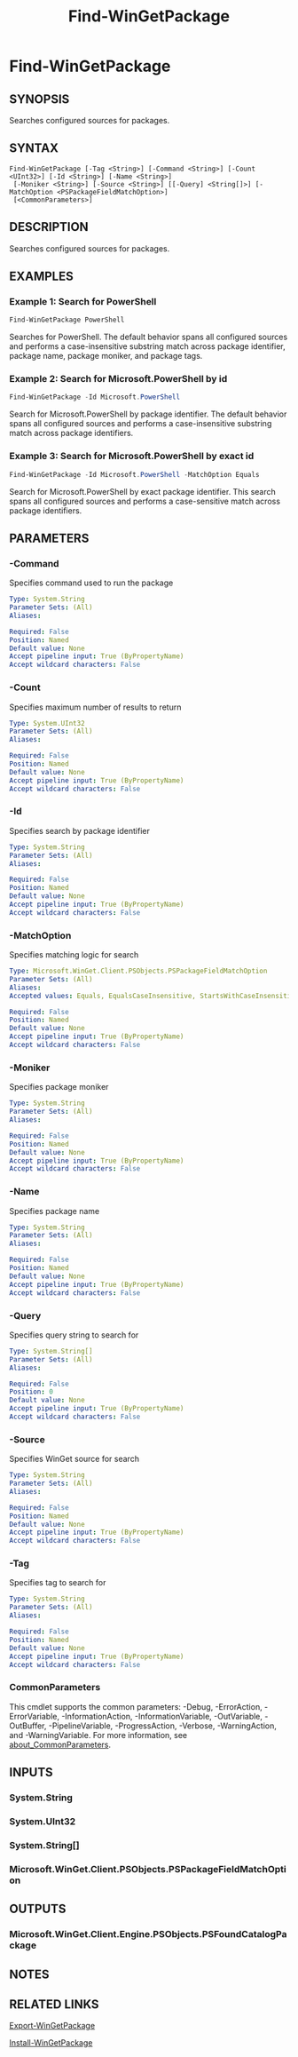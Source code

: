﻿---
external help file: Microsoft.WinGet.Client.Cmdlets.dll-Help.xml
Module Name: Microsoft.WinGet.Client
ms.date: 08/01/2024
online version:
schema: 2.0.0
title: Find-WinGetPackage
---

# Find-WinGetPackage

## SYNOPSIS
Searches configured sources for packages.

## SYNTAX

```
Find-WinGetPackage [-Tag <String>] [-Command <String>] [-Count <UInt32>] [-Id <String>] [-Name <String>]
 [-Moniker <String>] [-Source <String>] [[-Query] <String[]>] [-MatchOption <PSPackageFieldMatchOption>]
 [<CommonParameters>]
```

## DESCRIPTION

Searches configured sources for packages.

## EXAMPLES

### Example 1: Search for PowerShell

```powershell
Find-WinGetPackage PowerShell
```

Searches for PowerShell. The default behavior spans all configured sources and performs a
case-insensitive substring match across package identifier, package name, package moniker, and
package tags.

### Example 2: Search for Microsoft.PowerShell by id

```powershell
Find-WinGetPackage -Id Microsoft.PowerShell
```

Search for Microsoft.PowerShell by package identifier. The default behavior spans all configured
sources and performs a case-insensitive substring match across package identifiers.

### Example 3: Search for Microsoft.PowerShell by exact id

```powershell
Find-WinGetPackage -Id Microsoft.PowerShell -MatchOption Equals
```

Search for Microsoft.PowerShell by exact package identifier. This search spans all configured
sources and performs a case-sensitive match across package identifiers.

## PARAMETERS

### -Command

Specifies command used to run the package

```yaml
Type: System.String
Parameter Sets: (All)
Aliases:

Required: False
Position: Named
Default value: None
Accept pipeline input: True (ByPropertyName)
Accept wildcard characters: False
```

### -Count

Specifies maximum number of results to return

```yaml
Type: System.UInt32
Parameter Sets: (All)
Aliases:

Required: False
Position: Named
Default value: None
Accept pipeline input: True (ByPropertyName)
Accept wildcard characters: False
```

### -Id

Specifies search by package identifier

```yaml
Type: System.String
Parameter Sets: (All)
Aliases:

Required: False
Position: Named
Default value: None
Accept pipeline input: True (ByPropertyName)
Accept wildcard characters: False
```

### -MatchOption

Specifies matching logic for search

```yaml
Type: Microsoft.WinGet.Client.PSObjects.PSPackageFieldMatchOption
Parameter Sets: (All)
Aliases:
Accepted values: Equals, EqualsCaseInsensitive, StartsWithCaseInsensitive, ContainsCaseInsensitive

Required: False
Position: Named
Default value: None
Accept pipeline input: True (ByPropertyName)
Accept wildcard characters: False
```

### -Moniker

Specifies package moniker

```yaml
Type: System.String
Parameter Sets: (All)
Aliases:

Required: False
Position: Named
Default value: None
Accept pipeline input: True (ByPropertyName)
Accept wildcard characters: False
```

### -Name

Specifies package name

```yaml
Type: System.String
Parameter Sets: (All)
Aliases:

Required: False
Position: Named
Default value: None
Accept pipeline input: True (ByPropertyName)
Accept wildcard characters: False
```

### -Query

Specifies query string to search for

```yaml
Type: System.String[]
Parameter Sets: (All)
Aliases:

Required: False
Position: 0
Default value: None
Accept pipeline input: True (ByPropertyName)
Accept wildcard characters: False
```

### -Source

Specifies WinGet source for search

```yaml
Type: System.String
Parameter Sets: (All)
Aliases:

Required: False
Position: Named
Default value: None
Accept pipeline input: True (ByPropertyName)
Accept wildcard characters: False
```

### -Tag

Specifies tag to search for

```yaml
Type: System.String
Parameter Sets: (All)
Aliases:

Required: False
Position: Named
Default value: None
Accept pipeline input: True (ByPropertyName)
Accept wildcard characters: False
```

### CommonParameters

This cmdlet supports the common parameters: -Debug, -ErrorAction, -ErrorVariable,
-InformationAction, -InformationVariable, -OutVariable, -OutBuffer, -PipelineVariable,
-ProgressAction, -Verbose, -WarningAction, and -WarningVariable. For more information, see
[about_CommonParameters](http://go.microsoft.com/fwlink/?LinkID=113216).

## INPUTS

### System.String

### System.UInt32

### System.String[]

### Microsoft.WinGet.Client.PSObjects.PSPackageFieldMatchOption

## OUTPUTS

### Microsoft.WinGet.Client.Engine.PSObjects.PSFoundCatalogPackage

## NOTES

## RELATED LINKS

[Export-WinGetPackage](Export-WinGetPackage.md)

[Install-WinGetPackage](Install-WinGetPackage.md)
